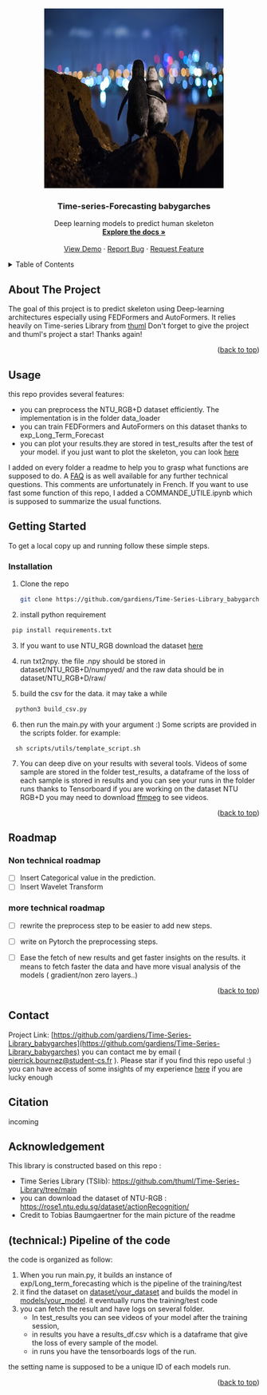 
<a name="readme-top"></a>
<!--





<!-- PROJECT LOGO -->
<br />
<div align="center">
  <a href="https://github.com/gardiens/Time-Series-Library_babygarches">
    <img src="images/logos.png.jpg" alt="Logo" width="360" height="360">
  </a>

<h3 align="center">Time-series-Forecasting babygarches</h3>

  <p align="center">
    Deep learning models to predict human skeleton 
    <br />
    <a href="https://github.com/gardiens/Time-Series-Library_babygarches"><strong>Explore the docs »</strong></a>
    <br />
    <br />
    <a href="https://github.com/gardiens/Time-Series-Library_babygarches">View Demo</a>
    ·
    <a href="https://github.com/gardiens/Time-Series-Library_babygarches/issues">Report Bug</a>
    ·
    <a href="https://github.com/gardiens/Time-Series-Library_babygarches/issues">Request Feature</a>
  </p>
</div>



<!-- TABLE OF CONTENTS -->
<details>
  <summary>Table of Contents</summary>
  <ol>
    <li>
      <a href="#about-the-project">About The Project</a>
    </li>
    <li>
      <a href="#getting-started">Getting Started</a>
      <ul>
        <li><a href="#installation">Installation</a></li>
      </ul>
    </li>
    <li><a href="#usage">Usage</a></li>
    <li><a href="#roadmap">Roadmap</a></li>
    <li><a href="#contributing">Contributing</a></li>
    <li><a href="#Pipeline of code">Pipeline of code</a></li>

  </ol>
</details>



<!-- ABOUT THE PROJECT -->
## About The Project



The goal of this project is to predict skeleton using Deep-learning architectures especially  using FEDFormers and AutoFormers. It relies heavily on Time-series Library from [thuml]( https://github.com/thuml/Time-Series-Library/tree/main)
Don't forget to give the project and thuml's project a star! Thanks again!

<p align="right">(<a href="#readme-top">back to top</a>)</p>

<!-- USAGE EXAMPLES -->


## Usage
this repo provides several features:
- you can preprocess the NTU_RGB+D  dataset efficiently. The implementation is in the folder data_loader
- you can train FEDFormers and AutoFormers on this dataset thanks to exp_Long_Term_Forecast
- you can plot your results.they are stored in test_results after the test of your model. if you just want to plot the skeleton, you can look [here](https://github.com/gardiens/plot_skeleton_NTU_RGB-D)

I added on every folder a readme to help you to grasp what functions are supposed to do. A [FAQ](https://github.com/gardiens/Time-Series-Library_babygarches/blob/master/FAQ.md#faq-questions-techniques-et-autres) is as well available for  any further technical questions. This comments are unfortunately in French.
If you want to use fast some function of this repo, I added a COMMANDE_UTILE.ipynb which is supposed to summarize the usual functions.

<!-- GETTING STARTED -->
## Getting Started
To get a local copy up and running follow these simple  steps.

### Installation
1. Clone the repo 

   ```sh
   git clone https://github.com/gardiens/Time-Series-Library_babygarches.git
   ```
2. install python requirement
  ```py
   pip install requirements.txt
   ```
   

3. If you want to use NTU_RGB download the dataset [here](https://rose1.ntu.edu.sg/dataset/actionRecognition/)

4. run txt2npy. 
the file .npy should be stored in dataset/NTU_RGB+D/numpyed/ and the raw data should be in dataset/NTU_RGB+D/raw/

5. build the csv for the data. it may take a while
 ```py
   python3 build_csv.py
   ```

6. then run the main.py with your argument :)  Some scripts are provided in the scripts folder. for example:
 ```console
   sh scripts/utils/template_script.sh
   ```

7. You can deep dive on your results with several tools. Videos of some sample are stored in the folder test_results, a dataframe of the loss of each sample is stored in results and you can see your runs in the folder runs thanks to Tensorboard
if you are working on the dataset NTU RGB+D you may need to download [ffmpeg](https://ffmpeg.org/about.html) to see videos.


<p align="right">(<a href="#readme-top">back to top</a>)</p>


<!-- ROADMAP -->
## Roadmap
### Non technical roadmap
- [ ] Insert Categorical value in the prediction.
- [ ] Insert Wavelet Transform

### more technical roadmap 
- [ ]  rewrite the preprocess step to be easier to add new steps.
- [ ] write on Pytorch the preprocessing steps.
- [ ] Ease the fetch of new results and get faster insights on the results. it means to fetch faster the data and have more visual analysis of the models ( gradient/non zero layers..) 




<p align="right">(<a href="#readme-top">back to top</a>)</p>



## Contact


Project Link: [https://github.com/gardiens/Time-Series-Library_babygarches](https://github.com/gardiens/Time-Series-Library_babygarches) 
you can contact me by email ( pierrick.bournez@student-cs.fr ).
Please star if you find this repo useful :) 
 you can have access of some insights of my experience  [here](https://github.com/gardiens/livrables) if you are lucky enough

##  Citation
incoming

## Acknowledgement

This library is constructed based on this repo : 
  - Time Series Library (TSlib): 
  https://github.com/thuml/Time-Series-Library/tree/main
- you can download the dataset of NTU-RGB : https://rose1.ntu.edu.sg/dataset/actionRecognition/
- Credit to Tobias Baumgaertner for the main picture of the readme
## (technical:) Pipeline of the code
the code is organized as follow:
1. When you run main.py, it builds an instance of exp/Long_term_forecasting which is the pipeline of the training/test 
2. it find the dataset on [dataset/your_dataset](https://github.com/gardiens/Time-Series-Library_babygarches/tree/master/data_provider) and builds the model in [models/your_model](https://github.com/gardiens/Time-Series-Library_babygarches/tree/master/models). it eventually runs  the training/test code
3. you can fetch the result and have logs on several folder. 
    - In test_results you can see videos of your model after the training session, 
    - in results you have a results_df.csv which is a dataframe that give the loss of every sample of the model. 
    - in runs you have the tensorboards logs of the run.

the setting name is supposed to be a unique ID of each models run. 


<p align="right">(<a href="#readme-top">back to top</a>)</p>

